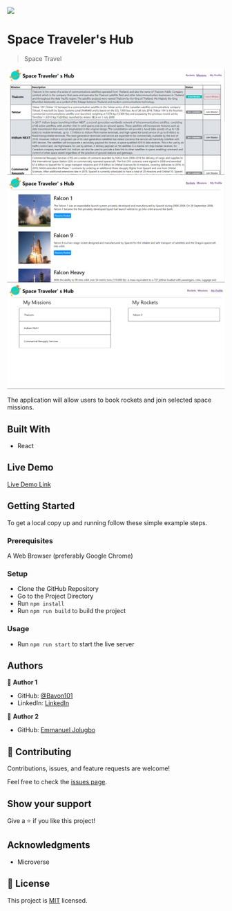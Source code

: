 ![](https://img.shields.io/badge/Microverse-blueviolet)

# Space Traveler's Hub

> Space Travel

![missions](./missions.png)
![rockets](./rockets.png)
![profile](./profile.png)

The application will allow users to book rockets and join selected space missions.

## Built With

- React

## Live Demo

[Live Demo Link](https://bavon-emmanuel-space-hub.herokuapp.com/missions)

## Getting Started

To get a local copy up and running follow these simple example steps.

### Prerequisites

A Web Browser (preferably Google Chrome)

### Setup

- Clone the GitHub Repository
- Go to the Project Directory
- Run ```npm install```
- Run ```npm run build``` to build the project

### Usage

- Run ```npm run start``` to start the live server

## Authors

👤 **Author 1**

- GitHub: [@Bavon101](https://github.com/Bavon101)
- LinkedIn: [LinkedIn](https://www.linkedin.com/in/akumu-bavon-335416193/)

👤 **Author 2**

- GitHub: [Emmanuel Jolugbo](https://github.com/Thermiee)


## 🤝 Contributing

Contributions, issues, and feature requests are welcome!

Feel free to check the [issues page](../../issues/).

## Show your support

Give a ⭐️ if you like this project!

## Acknowledgments

- Microverse

## 📝 License

This project is [MIT](./LICENSE) licensed.